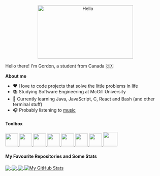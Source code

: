 <div align="center">
   <img align="center" width="300" height="169" src="https://user-images.githubusercontent.com/77747704/170804049-584d6818-1f80-4073-bbba-563e02a3fcd2.png" alt="Hello">
</div>

Hello there! I'm Gordon, a student from Canada 🇨🇦

**About me**
- ❤️ I love to code projects that solve the little problems in life
- 📚 Studying Software Engineering at McGill University
- 💼 Currently learning Java, JavaScript, C, React and Bash (and other terminal stuff)
- 🎧 Probably listening to [music](https://open.spotify.com/playlist/66AeDiMrDqXStAK0DnrcYA?si=e128f373ef7847bd)


#### Toolbox
<p align="left">
   
   <!-- SWIFT -->
   <a href="https://developer.apple.com/swift/">
      <img src="https://user-images.githubusercontent.com/77747704/177408815-db8074f0-815f-4efd-b927-200af7e1dcff.png" width="40" height="40"> 
   </a> 
   
   <!-- SWIFTUI --> 
   <a href="https://developer.apple.com/xcode/swiftui/"> 
      <img src="https://user-images.githubusercontent.com/77747704/177707038-67b6ae85-ab5c-41f3-9363-23c3ed013b59.png" width="40" height="40"> 
   </a> 
   
   <!-- PYTHON --> 
   <a href="https://www.python.org"> 
      <img src="https://user-images.githubusercontent.com/77747704/177408817-e78c209b-57fb-4c50-8e6c-ab3dcc6c7d21.png" width="40" height="40"> 
   </a> 
   
   <!-- HTML --> 
   <a href="https://www.w3.org/html/"> 
      <img src="https://user-images.githubusercontent.com/77747704/177707037-3945dd1b-13bf-4fd9-bdde-8c0888bdcb4f.png" width="40" height="40"> 
   </a> 
   
   <!-- CSS --> 
   <a href="https://developer.mozilla.org/en-US/docs/Learn/CSS/First_steps/What_is_CSS"> 
      <img src="https://user-images.githubusercontent.com/77747704/177707032-d1534118-d146-4d1b-95ed-6be01ace4829.png" width="40" height="40"> 
   </a> 
   
   <!-- JAVA --> 
   <a href="https://www.oracle.com/java/"> 
      <img src="https://user-images.githubusercontent.com/77747704/195940918-39b845bf-a738-4ce8-98dc-15e2cf63ae6e.png" width="40" height="40"> 
   </a>
   
   <!-- BASH --> 
   <a href="https://www.gnu.org/software/bash/"> 
      <img src="https://user-images.githubusercontent.com/77747704/197057934-a8ac49b4-e59a-4253-be24-1eb566fd9748.png" width="40" height="40"> 
   </a>
   
   <!-- C --> 
   <a href="https://en.wikipedia.org/wiki/C_(programming_language)"> 
      <img src="https://user-images.githubusercontent.com/77747704/202780365-d3c6dd6d-9450-406f-b658-8bbb6774edf0.png" width="45" height="45">
   </a> 
   
</p>


<!-- From https://github.com/anuraghazra/github-readme-stats -->

#### My Favourite Repositories and Some Stats
<a href="https://github.com/SoloUnity/Valorant-Store-Checker-iOS-App">
  <img align="center" src="https://github-readme-stats.vercel.app/api/pin/?username=SoloUnity&repo=Valorant-Store-Checker-iOS-App">
</a>

<a href="https://github.com/SoloUnity/macos-apps-and-enhancements">
  <img align="center" src="https://github-readme-stats.vercel.app/api/pin/?username=SoloUnity&repo=macos-apps-and-enhancements">
</a>    

<a href="https://github.com/SoloUnity?tab=repositories">
  <img align="center" src="https://github-readme-stats.vercel.app/api/top-langs/?username=SoloUnity&langs_count=4">
</a>

<a href="https://github.com/SoloUnity?tab=repositories">
  <img align="center" src="https://github-readme-stats.vercel.app/api?username=SoloUnity&show_icons=true&line_height=40&count_private=true&hide=prs" alt="My GitHub Stats">
</a>



